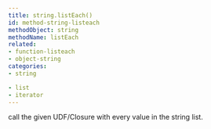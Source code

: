 ```yaml
---
title: string.listEach()
id: method-string-listeach
methodObject: string
methodName: listEach
related:
- function-listeach
- object-string
categories:
- string

- list
- iterator
---
```


call the given UDF/Closure with every value in the string list.